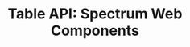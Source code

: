 ---
layout: api.njk
title: 'Table API: Spectrum Web Components'
displayName: Table
componentName: table
componentHeading: sp-table
tags:
- component-api
---